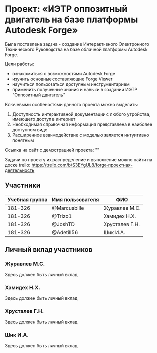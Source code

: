 # Проект: «ИЭТР оппозитный двигатель на базе платформы Autodesk Forge»

Была поставлена задача - создание Интерактивного Электронного Технического Руководства на базе облачной платформы Autodesk Forge.

Цели работы:
- ознакомиться с возможностями Autodesk Forge
- изучить основные составляющие Forge Viewer
- научиться пользоваться доступным инструментарием
- применить полученные знания и навыки в создании ИЭТР "Оппозитный двигатель"

Ключевыми особеностями данного проекта можно выделить:
1. Доступность интерактивной документации с любого утройства, имеющего доступ в интернет
2. Необходимая справочная информация представлена в наиболее доступном виде
3. Расширенное взаимодействие с моделью является интуитивно понятным

Ссылка на сайт с демострацией проекта: ""

Задачи по проекту их распределение и выполнение можно найти на доске trello: https://trello.com/b/S3EYgUL8/forge-проектная-деятельность


## Участники

| Учебная группа | Имя пользователя | ФИО              |
|----------------|------------------|------------------|
| 181-326        | @Marcusbille     | Журавлев М.С.    |
| 181-326        | @Trizo1          | Хамидех Н.Х.     |
| 181-326        | @JoshTD          | Хрусталев Г.Н.   |
| 181-326        | @Adetill56       | Шик И.А.         |

## Личный вклад участников

### Журавлев М.С.

Здесь должен быть личный вклад

### Хамидех Н.Х.

Здесь должен быть личный вклад

### Хрусталев Г.Н.

Здесь должен быть личный вклад

### Шик И.А.

Здесь должен быть личный вклад